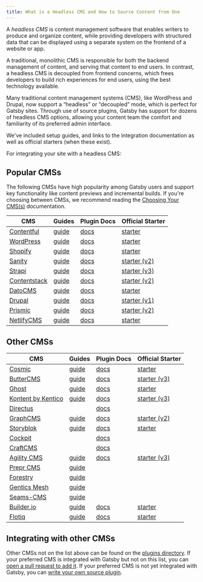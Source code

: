 ```yaml
---
title: What is a Headless CMS and How to Source Content from One
---
```


A _headless CMS_ is content management software that enables writers to produce and organize content, while providing developers with structured data that can be displayed using a separate system on the frontend of a website or app.

A traditional, monolithic CMS is responsible for both the backend management of content, and serving that content to end users. In contrast, a headless CMS is decoupled from frontend concerns, which frees developers to build rich experiences for end users, using the best technology available.

Many traditional content management systems (CMS), like WordPress and Drupal, now support a “headless” or “decoupled” mode, which is perfect for Gatsby sites. Through use of source plugins, Gatsby has support for dozens of headless CMS options, allowing your content team the comfort and familiarity of its preferred admin interface.

We've included setup guides, and links to the integration documentation as well as official starters (when these exist).

<CloudCallout>For integrating your site with a headless CMS:</CloudCallout>

<!--
  Ordering in this section is driven by Gatsby plugin downloads (/plugins/?=gatsby-source-) & CMS vendor size/adoption. The Gatsby team is responsible for deciding which CMSs are included in the "Main CMSs" section.
-->

## Popular CMSs

The following CMSs have high popularity among Gatsby users and support key functionality like content previews and incremental builds. If you're choosing between CMSs, we recommend reading the [Choosing Your CMS(s)](https://www.gatsbyjs.com/docs/conceptual/choosing-a-cms/) documentation.

| CMS                                           | Guides                                                         | Plugin Docs                                 | Official Starter                                                            |
| --------------------------------------------- | -------------------------------------------------------------- | ------------------------------------------- | --------------------------------------------------------------------------- |
| [Contentful](https://www.contentful.com/)     | [guide](/docs/how-to/sourcing-data/sourcing-from-contentful/)  | [docs](/plugins/gatsby-source-contentful)   | [starter](/starters/contentful/starter-gatsby-blog/)                        |
| [WordPress](https://www.wordpress.com/)       | [guide](/docs/how-to/sourcing-data/sourcing-from-wordpress/)   | [docs](/plugins/gatsby-source-wordpress)    |   [starter](/starters/gatsbyjs/gatsby-starter-wordpress-blog)                                                                          |
| [Shopify](https://www.shopify.com/)           |           [guide](/docs/building-an-ecommerce-site-with-shopify/)                                                     | [docs](/plugins/gatsby-source-shopify)      |        [starter](/starters/gatsbyjs/gatsby-starter-shopify/)                                                                     |
| [Sanity](https://www.sanity.io/)              | [guide](/docs/sourcing-from-sanity)                            | [docs](/plugins/gatsby-source-sanity/) | [starter (v2)](https://github.com/sanity-io/example-company-website-gatsby-sanity-combo)
| [Strapi](https://strapi.io/)                  | [guide](/blog/2018-1-18-strapi-and-gatsby/)                    | [docs](/plugins/gatsby-source-strapi)       |     [starter (v3)](https://github.com/strapi/strapi-starter-gatsby-blog)                |
| [Contentstack](https://www.contentstack.com/) | [guide](/docs/sourcing-from-contentstack)                      | [docs](/plugins/gatsby-source-contentstack)              | [starter (v2)](https://github.com/contentstack/gatsby-starter-app-contentstack)
| [DatoCMS](https://www.datocms.com/)           | [guide](https://www.gatsbyjs.com/guides/datocms/)              | [docs](/plugins/gatsby-source-datocms)      | [starter](/starters/datocms/gatsby-blog-demo/)                              |
| [Drupal](https://www.drupal.com/)             | [guide](/docs/how-to/sourcing-data/sourcing-from-drupal/)      | [docs](/plugins/gatsby-source-drupal)       |                   [starter (v1)](https://github.com/graysonhicks/gatsby-drupal-starter)                                                          |
| [Prismic](https://www.prismic.io/)            | [guide](/docs/how-to/sourcing-data/sourcing-from-prismic/)     | [docs](/plugins/gatsby-source-prismic)      |   [starter (v2)](https://github.com/LekoArts/gatsby-starter-prismic)                   |
| [NetlifyCMS](https://www.netlifycms.org/)     | [guide](/docs/how-to/sourcing-data/sourcing-from-netlify-cms/) | [docs](/plugins/gatsby-plugin-netlify-cms)  | [starter](/starters/netlify-templates/gatsby-starter-netlify-cms/)          |

## Other CMSs

| CMS                                       | Guides                                                                           | Plugin Docs                                         | Official Starter                                                     |
| ----------------------------------------- | -------------------------------------------------------------------------------- | --------------------------------------------------- | -------------------------------------------------------------------- |
| [Cosmic](https://cosmicjs.com/)           | [guide](/blog/2018-06-07-build-a-gatsby-blog-using-the-cosmic-js-source-plugin/) | [docs](/plugins/gatsby-source-cosmicjs)             | [starter](https://github.com/cosmicjs/gatsby-blog-cosmicjs)                                  |
| [ButterCMS](https://buttercms.com/)       | [guide](/docs/sourcing-from-buttercms/)                                          | [docs](/plugins/gatsby-source-buttercms)            |     [starter (v3)](https://github.com/ButterCMS/gatsby-starter-buttercms)        |
| [Ghost](https://ghost.org/)               | [guide](/docs/sourcing-from-ghost/)                                              | [docs](/plugins/gatsby-source-ghost/)               | [starter](/starters/TryGhost/gatsby-starter-ghost/)                  |
| [Kontent by Kentico](https://kontent.ai/) | [guide](/docs/sourcing-from-kentico-kontent)                                     | [docs](/plugins/@kentico/gatsby-source-kontent)     |    [starter (v3)](https://github.com/Kentico/gatsby-starter-kontent-lumen)       |
| [Directus](https://directus.io/)          |                                                                                  | [docs](/plugins/@directus/gatsby-source-directus/)  |                                                                      |
| [GraphCMS](https://graphcms.com/)         | [guide](/docs/sourcing-from-graphcms)                                            | [docs](/plugins/gatsby-source-graphql)              | [starter (v2)](https://github.com/GraphCMS/gatsby-starter-graphcms-blog)  |
| [Storyblok](https://www.storyblok.com/)   | [guide](https://www.storyblok.com/tp/gatsby-multilanguage-website-tutorial)      | [docs](/plugins/gatsby-source-storyblok)            | [starter](https://github.com/storyblok/gatsby-storyblok-boilerplate) |
| [Cockpit](https://getcockpit.com/)        |                                                                                  | [docs](/plugins/gatsby-plugin-cockpit)              |                                                                      |
| [CraftCMS](https://craftcms.com/)         |                                                                                  | [docs](/plugins/gatsby-source-craftcms)             |                                                                      |
| [Agility CMS](https://agilitycms.com/)    | [guide](/docs/sourcing-from-agilitycms/)                                         | [docs](/plugins/@agility/gatsby-source-agilitycms/) |      [starter (v3)](https://github.com/agility/agility-gatsby-starter)          |
| [Prepr CMS](https://prepr.io/)            | [guide](https://docs.prepr.io/docs/frontend-integrations/v1/gatsby)              |                                                     |                                                                      |
| [Forestry](https://forestry.io/)          | [guide](/docs/sourcing-from-forestry/)                                           |                                                     |                                                                      |
| [Gentics Mesh](https://getmesh.io)        | [guide](/docs/sourcing-from-gentics-mesh)                                        |                                                     |                                                                      |
| [Seams-CMS](https://seams-cms.com/)       | [guide](/docs/sourcing-from-seams-cms)                                           |                                                     |                                                                      |
| [Builder.io](https://www.builder.io/)     | [guide](/docs/sourcing-from-builder-io/)                                         | [docs](/plugins/@builder.io/gatsby/)                | [starter](https://github.com/BuilderIO/gatsby-starter-builder)       |
| [Flotiq](https://flotiq.com/)             | [guide](/docs/sourcing-from-flotiq/)                                             | [docs](/plugins/gatsby-source-flotiq)               | [starter](https://github.com/flotiq/gatsby-starter-blog)             |

## Integrating with other CMSs

Other CMSs not on the list above can be found on the [plugins directory](/plugins/?=source). If your preferred CMS is integrated with Gatsby but not on this list, you can [open a pull request to add it](/contributing/how-to-contribute/). If your preferred CMS is not yet integrated with Gatsby, you can [write your own source plugin](/docs/how-to/plugins-and-themes/creating-a-source-plugin/).
